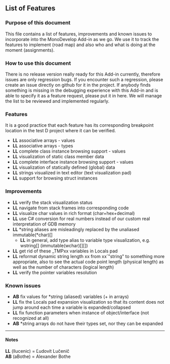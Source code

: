 ## List of Features

### Purpose of this document
This file contains a list of features, improvements and known issues to incorporate into the MonoDevelop Add-in as we go. We use it to track the features to implement (road map) and also who and what is doing at the moment (assignments).

### How to use this document
There is no release version really ready for this Add-in currently, therefore issues are only regression bugs.
If you encounter such a regression, please create an issue directly on github for it in the project.
If anybody finds something is missing in the debugging experience with this Add-in and is able to specify it as a feature request, please put it in here. We will manage the list to be reviewed and implemented regularly.

### Features
It is a good practice that each feature has its corresponding breakpoint location in the test D project where it can be verified.
- **LL** associative arrays - values
- **LL** associative arrays - types
- **LL** complete class instance browsing support - values
- **LL** visualization of static class member data
- **LL** complete interface instance browsing support - values
- **LL** visualization of statically defined (global) data
- **LL** strings visualized in text editor (text visualization pad)
- **LL** support for browsing struct instances

### Improvements
- **LL** verify the stack visualization status
- **LL** navigate from stack frames into corresponding code
- **LL** visualize char values in rich format (char+hex+decimal)
- **LL** use C# conversion for real numbers instead of our custom real interpretation of GDB memory
- **LL** *string aliases are misleadingly replaced by the unaliased immutable(*char)[]
  - **LL** in general, add type alias to variable type visualization, e.g. wstring[] (immutable(wchar)[][])
- **LL** get rid of these _TMPxx variables in Locals pad
- **LL** reformat dynamic string length xx from xx´"string" to something more appropriate, also to see the actual code point length (physical length) as well as the number of characters (logical length)
- **LL** verify the pointer variables resolution

### Known issues
- **AB** fix values for *string (aliased) variables (+ in arrays)
- **LL** fix the Locals pad expansion visualization so that its content does not jump around each time a variable is expanded/collapsed
- **LL** fix function parameters when instance of object/interface (not recognized at all)
- **AB** *string arrays do not have their types set, nor they can be expanded

-------
#### Notes
**LL** (llucenic) = Ľudovít Lučenič  
**AB** (aBothe) = Alexander Bothe
